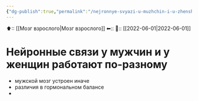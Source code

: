 ```yaml
---
{"dg-publish":true,"permalink":"/nejronnye-svyazi-u-muzhchin-i-u-zhenshhin-rabotayut-po-raznomu/","dgHomeLink":true,"dgPassFrontmatter":false}
---
```



⬆:: [[Мозг взрослого|Мозг взрослого]]
⬅::
📅:: [[2022-06-01|2022-06-01]]

# Нейронные связи у мужчин и у женщин работают по-разному
- мужской мозг устроен иначе
- различия в гормональном балансе
- 